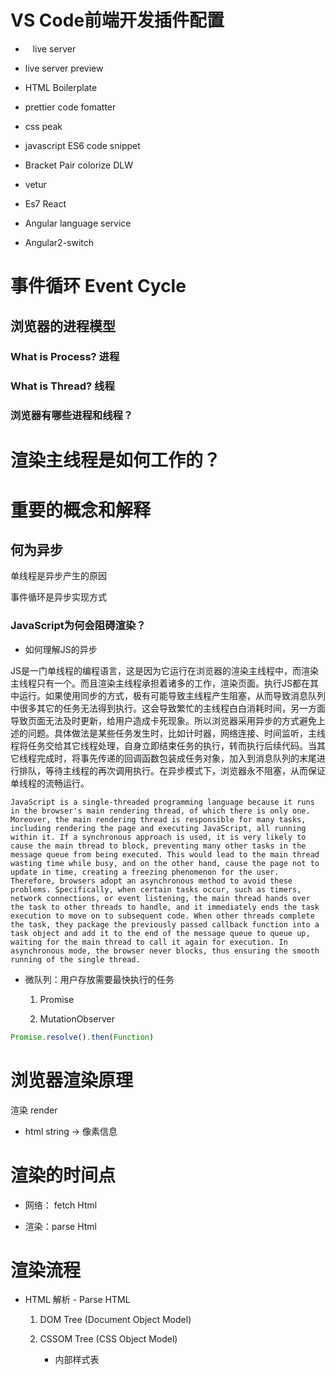 # VS Code前端开发插件配置

-    live server

- live server preview

- HTML Boilerplate

- prettier code fomatter

- css peak

- javascript ES6 code snippet

- Bracket Pair colorize DLW

- vetur  

- Es7 React

- Angular language service

- Angular2-switch

# 事件循环 Event Cycle

## 浏览器的进程模型

### What is Process? 进程

### What is Thread? 线程

### 浏览器有哪些进程和线程？

# 渲染主线程是如何工作的？

# 重要的概念和解释

## 何为异步

单线程是异步产生的原因

事件循环是异步实现方式

### JavaScript为何会阻碍渲染？

- 如何理解JS的异步

JS是一门单线程的编程语言，这是因为它运行在浏览器的渲染主线程中，而渲染主线程只有一个。而且渲染主线程承担着诸多的工作，渲染页面。执行JS都在其中运行。如果使用同步的方式，极有可能导致主线程产生阻塞，从而导致消息队列中很多其它的任务无法得到执行。这会导致繁忙的主线程白白消耗时间，另一方面导致页面无法及时更新，给用户造成卡死现象。所以浏览器采用异步的方式避免上述的问题。具体做法是某些任务发生时，比如计时器，网络连接、时间监听，主线程将任务交给其它线程处理，自身立即结束任务的执行，转而执行后续代码。当其它线程完成时，将事先传递的回调函数包装成任务对象，加入到消息队列的末尾进行排队，等待主线程的再次调用执行。在异步模式下，浏览器永不阻塞，从而保证单线程的流畅运行。

`JavaScript is a single-threaded programming language because it runs in the browser's main rendering thread, of which there is only one. Moreover, the main rendering thread is responsible for many tasks, including rendering the page and executing JavaScript, all running within it. If a synchronous approach is used, it is very likely to cause the main thread to block, preventing many other tasks in the message queue from being executed. This would lead to the main thread wasting time while busy, and on the other hand, cause the page not to update in time, creating a freezing phenomenon for the user. Therefore, browsers adopt an asynchronous method to avoid these problems. Specifically, when certain tasks occur, such as timers, network connections, or event listening, the main thread hands over the task to other threads to handle, and it immediately ends the task execution to move on to subsequent code. When other threads complete the task, they package the previously passed callback function into a task object and add it to the end of the message queue to queue up, waiting for the main thread to call it again for execution. In asynchronous mode, the browser never blocks, thus ensuring the smooth running of the single thread.`

- 微队列：用户存放需要最快执行的任务
  
  1. Promise
  
  2. MutationObserver

```js
Promise.resolve().then(Function)
```

# 浏览器渲染原理

渲染 render

- html string -> 像素信息

# 渲染的时间点

- 网络： fetch Html

- 渲染：parse Html

# 渲染流程

- HTML 解析 - Parse HTML
  
  1. DOM Tree (Document Object Model)
  
  2. CSSOM Tree (CSS Object Model)
     
     - 内部样式表 <style>
     
     - 外部样式表 <link>
     
     - 行内样式表 <div style=''>
     
     - 浏览器默认样式表
  
  3- 预解析器进程 - 提高整体解析效率，在不同的线程上面，负责下载相关的CSS文件，所以CSS不会阻塞渲染主线程
  
  4- 渲染主线程遇到JS时候，必须暂停一切行为，等待下载执行完才能继续，因为JS可能修改当前的DOM tree.

- 样式计算 - Recalculate Style
  
  - CSS 属性值的计算过程
    
    - 层叠
    
    - 继承
  
  - 视觉格式化模型
    
    - 盒模型
    
    - 包含块：标签的活动区域
  
  - 计算后的样式： 所有的CSS属性值都有值；很多预设值会变成绝对值；带有样式的DoM树

- 布局
  
  - 得到每个节点的位置信息，宽高
  
  - 隐藏节点没有位置信息，没有几何信息，所以不会生成到布局树
  
  - 内容必须在行盒中
  
  - 行盒和块盒不能相邻。 <p>块盒，文字属于行盒，->造成DoM树和Layout树不一定一一对应

- 分层
  
  - 提高网页渲染的效率
  
  - 堆叠上下文，例如z-index
  
  - `will-change` 可以让div标签单独分层
  
  - 主线程使用一套复杂的策略进行分层，某一层改变后，单独对该层进行绘制

- 绘制 - paint
  
  - 为每一层生成绘图指令集合，主线程到此结束工作
  
  - 完成绘制后，主线程将每个图层绘制信息提交给合成线程，剩余工作由合成线程完成
  
  - 合成线程首先对每个区域进行分块，将其划分为更多小区域
  
  - 从线程池拿取多个线程完成分块工作

- 分块- Tiling
  
  - 分块会将每一层分为很多小的区域
  
  - 优先画眼睛感兴趣的区域

- 光栅化 raster
  
  - 分块完成进入光栅化阶段
  
  - 合成线程会将块信息交给GPU进程，以极高的速度完成光栅化
  
  - GPU进程会开启多个线程完成光栅化，并且优先处理眼睛感兴趣区域
  
  - 光栅化的结果是一块块的位图

- 绘画
  
  - 合成线程拿到每个层、每个块的位图后，生成一个个`指引 (quad)`信息
  
  - 指引会标识每个位图该画到屏幕的位置信息，同时会考虑到旋转，缩放，变形等
  
  - 变形发生在合成线程，与渲染主线程无关，这是transform效率高的原因
  
  - 合成线程会把quad提交给GPU进程，由GPU进程产生系统调用，提交给GPU硬件，完成最终的屏幕成像

上一个阶段是下一个阶段的输入

- 渲染进程运行在沙盒中，优势是安全
  
  - 渲染主线程
  
  - 合成线程

- 显卡调用属于系统调用

# 什么是reflow?

重新排版，尽量少做影响几何信息的操作

他的本质是重新计算layout树

# JavaScript实战-永远不要率先考虑优化

- backticks can be used to create the strings with formats

- the object construct function of JavaScript
  
  - ```js
    function = UIGoods(g){
        this.choose=0;
        this.data = g;
    }
    UIGoods.prototype.getTotalPrice = function(){
        return this.data.price * this.choose;
    }
    UIGoods.prototype.isChoose = function(){
        return this.choose > 0;
    }
    ```
  
  - JS - es6 version: 
    
    ```js
    class UIGoods{
        constructor(g){
            this.data = g;
            this.choose = 0;
        }
        getTotalPrice(){
            return this.data.price * this.choose;
        }
        isChoose(){
            return this.choose > 0;
        }
        // add one
        increase(){
            this.choose++;
        }
        decrease(){
            if (this.choose ===0){return;}
            this.choose--;
        }
    }
    //整个界面
    class UIData{
        constructor(){
            var uiGoods = [];
            for (var i=0; i<goods.length; i++){
                var uig = new UIGoods(goods[i]);
                uiGoods.push(uig)
        }
            this.uiGoods = uiGoods;
            this.deliveryThreshold = 30;
            this.deliveryPrice = 5;
        }
        getTotalPrice(){
            var sum = 0;
            for(var i=0; i<this.uiGoods.length; i++){
                var g = this.uiGoods[i];
                sum += g.getTotalPrice();
            }
            return sum;
        }
        increase(index){
            this.uiGoods[index].increase();
        }
        decrease(index){
            this.uiGoods[index].decrease();
        }
        getTotalChooseNumber(){
            var sum = 0;
            for(var i=0; i< this.uiGoods.length; i++){
                sum += this.uiGoods[i].choose;
            }
            return sum;
        }
        hasGoodsInCar(){
            return this.getTotalChooseNumber()>0;
        }
        isCrossDeliveryThreshold(){
            return this.getTotalPrice()>this.deliveryThrshold;
        }
        isChoose(index){
            return this.uiGoods[index].isChoose();
        }
    }
    var ui = new UIData()
    ```

数据逻辑写完后，开始写界面

```js
class UI{
    constructor(){
        this.uiData = new UIData();
        this.doms = {
            goodsContainer:document.querySelector('.goods-list'),
            deliveryPrice: document.querySelector('.footer-car-tip'),
            footerPay:document.querySelector('.footer-pay'),
            footerPayInnerSpan:document.querySelector('.footer-pay span'),
            totalPrice:document.querySelector('.footer-car-total'),
            car:document.querySelector('.footer-car'),
            badge:document.querySelector('.footer-car-badge'),
        };
        // jump position
        var carRect = this.doms.car.getBoundingClientRect();
        var jumpTarget={
            x:carRect.left + carRect.width/2,
            y:carRect.top + carRect.height /5,
        };
        this.jumpTarget = jumpTarget;
        this.createHTML();
        this.updateFooter();
        this.listenEvent();
    }
    // begin listening at the beginning
    listenEvent(){
        // registe a event
        this.doms.car.addEventListener('animationend',
                function(){
                    this.classList.remove('animate');
                }
            );    
    }
    // create product list based on data
    createHTML(){
        var html = ''
        for(var i=0; i<this.uiData.uiGoods.length; i++){
            var g = this.uiData.uiGoods[i];
            html += `从网页拷贝div相关元素代码- 为后面考虑，同时为加号和减号
                创建自定义index属性：
                    `
        }
        this.doms.goosContainer.innerHTML = html
    }
    increase(index){
        this.uiData.increase(index);
        this.updateGoodsItem(index);
        this.updateFooter();
        this.jump(index);
    }
    decrease(index){
        this.uiData.decrease(index);
        this.updateGoodsItem(index);
        this.updateFooter();
    }
    updateGoodsItem(index){
        var goodsDOM = this.doms.goodsContainer.children[index];
        if(this.uiData.isChoose(index)){
            goodsDom.classList.add('active');
        } else{
            goodsDom.classList.remove('active');
        }
        // update product num
        var span = goodsDom.querySelector('.goods-btns span');
        span.textContent = this.uiData.uiGoods[index].choose;
    }
    updateFooter(){
        var total=this.uiData.getTotalPrice();
        this.doms.deliveryPrice.textContent = `Delivery Fee${this.uiData.deliveryPrice}`
        if (this.uiData.isCrossDeliveryThreshold()){
            this.doms.footerPay.classList.add('active');
        } else{
            this.doms.footerPay.classList.remove('active');
            //更新差错少money
            var dis = this.uiData.deliveryThreshold - total;
            dis = Math.round(dis);
            this.doms.footerPayInnerSpan.textContent = `还差$ ${dis}起送`；
        }
        // set total price
        this.doms.totalPrice.textContent = total.toFixed(2);
        // set cart status
        if(this.uiData.hasGoodsInCar()) {
            this.doms.car.classList.add('active');
        } else{
            this.doms.car.classList.remove('active');    
        }
        // set car badge
        this.doms.badge.textContent = this.uiData.getTotalChooseNumber();
    }
    // add car animate
    carAnimate(){
        this.doms.car.classList.add('animate');
    }
    // jump animation
    jump(index){
        var btnAdd = this.doms.goodsContainer.children[index].querySelector('.加号class');
        var rect = btnAdd.getBoundingClientRect();
        var start = {
            x: rect.left,
            y: rect.top,
        };
        // jump - 横向匀速，
        var div = document.createElement('div');
        div.className = 'add-to-car';
        //div.innerHTML = 'copy from web page'
        var i = document.createElement('i');
        i.className = 'iconfont 加号class';
        // set initial position
        div.style.transform=`translate(${start.x}px)`;
        i.style.transform=`translate(${start.y}px)`;
        div.appendChild(i);
        document.body.appendChild(div)
        //强行让浏览器渲染，读取任何属性等同与调用reflow
        // best way: requestAnimationFrame
        div.clientWidth;
        // set end postion
        var x = this.jumpTarget.x;
        var y = this.jumpTarget.y;
        div.style.transform = `translate(${x}px)`
        i.style.transform =`translate(${y}px)`;
        // 去CSS文件的加号元素和i元素加上过度效果：transition: 2s
        //添加过度结束的事件
        // store the pointer this
        var that = this;
        div.addEventListener('transitionend',
            function(){
                div.remove();
                that.carAnimate()
            },
            {once:true,//事件仅仅触发一次}
        )
    }
}
// event
var ui = new UI();
ui.doms.goodsContainer.addEventListener('click',
    function(e){
        var flagAdd = e.target.classList.contains(加号的样式);
        var flagMin = e.target.classList.contains(-号的样式);
        if (flag){                
             var index = +e.target.getAttribute('index');//+转数字
             ui.increase(index);
        } else if(flagMin){
             var index = +e.target.getAttribute('index');//+转数字
              ui.decrease(index);
        }
    }
);
```

可以响应键盘事件

```javascript
window.addEventListener('Keypress', 
    function(e){
        if (e.code==='Equal'){ui.increase(0);}
        else if(e.code === 'Minus'){ui.decrease(0);}
    }
)
```

# 05 属性描述符

- getOwnPropertyDescriptor

- ```javascript
  var obj = {a:1,b:2}
  Object.getOwnPropertyDescriptor(obj,'a')
  ```

- Object.defineProperty()

- ```js
  Object.defineProperty(obj,'a',{
      value:10,
      writable:false,
  })
  ```

- ```js
  g = {...g};//拷贝对象
  //类的原型
  UIGoods.prototype
  ```

# Vue Frame

# 走进VUE作者的内心世界

# 前段知识图谱

`TypeScript`, `ThreeJs`, WebGL, Echarts, NodeJS, Egg, Redis, Mongodb, Sequelize, Express, Koa,
